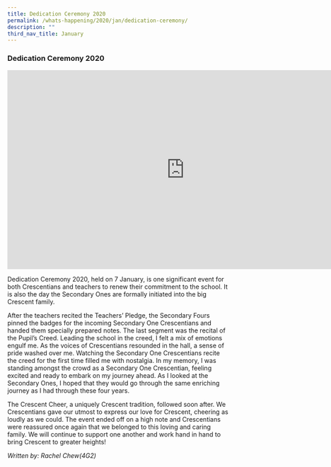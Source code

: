 ```yaml
---
title: Dedication Ceremony 2020
permalink: /whats-happening/2020/jan/dedication-ceremony/
description: ""
third_nav_title: January
---
```

### **Dedication Ceremony 2020**

<iframe allowfullscreen="true" height="450" width="800" frameborder="0" src="https://docs.google.com/presentation/d/e/2PACX-1vSIgZbBV3H3yVYykfbGbW8OU0CbNGKzZN1VR7WoeHkrmU6bJgyCNedEq4G796IOAhRCz0JMm9fBCYP8/embed?start=false&amp;loop=false&amp;delayms=3000"></iframe>

Dedication Ceremony 2020, held on 7 January, is one significant event for both Crescentians and teachers to renew their commitment to the school. It is also the day the Secondary Ones are formally initiated into the big Crescent family.

After the teachers recited the Teachers’ Pledge, the Secondary Fours pinned the badges for the incoming Secondary One Crescentians and handed them specially prepared notes. The last segment was the recital of the Pupil’s Creed. Leading the school in the creed, I felt a mix of emotions engulf me. As the voices of Crescentians resounded in the hall, a sense of pride washed over me.  Watching the Secondary One Crescentians recite the creed for the first time filled me with nostalgia. In my memory, I was standing amongst the crowd as a Secondary One Crescentian, feeling excited and ready to embark on my journey ahead. As I looked at the Secondary Ones, I hoped that they would go through the same enriching journey as I had through these four years.

The Crescent Cheer, a uniquely Crescent tradition, followed soon after. We Crescentians gave our utmost to express our love for Crescent, cheering as loudly as we could. The event ended off on a high note and Crescentians were reassured once again that we belonged to this loving and caring family. We will continue to support one another and work hand in hand to bring Crescent to greater heights!

_Written by: Rachel Chew(4G2)_
